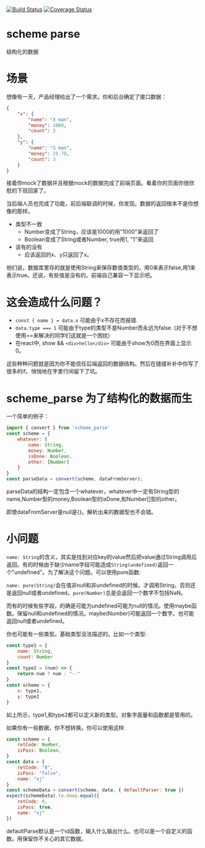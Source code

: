 [![Build Status](https://travis-ci.org/yunkeCN/json-convert.svg?branch=master)](https://travis-ci.org/yunkeCN/utils)
[![Coverage Status](https://coveralls.io/repos/github/yunkeCN/json-convert/badge.svg?branch=master)](https://coveralls.io/github/yunkeCN/json-convert?branch=master)
# scheme parse
结构化的数据

# 场景
想像有一天，产品经理给出了一个需求。你和后台确定了接口数据：
```json
{
    "x": {
        "name": "X man",
        "money": 1000,
        "count": 2
    },
    "y": {
        "name": "S man",
        "money": 25.78,
        "count": 3
    }
}
```

接着你mock了数据并且根据mock的数据完成了前端页面。看着你的页面你很欣慰的下班回家了。

当后端人员也完成了功能，前后端联调的时候，你发现。数据的返回根本不是你想像的那样。

- 类型不一致
    - Number变成了String，应该是1000的用"1000"来返回了
    - Boolean变成了String或者Number, true用1, "1"来返回
- 该有的没有
    - 应该返回的x、y只返回了x。

他们说，数据库里存的就是使用String来保存数值类型的，用0来表示false,用1来表示true。还说，有些值是没有的。前端自己兼容一下显示吧。

# 这会造成什么问题？

- `const { name } = data.x` 可能由于x不存在而报错.
- `data.type === 1` 可能由于type的类型不是Number而永远为false. (对于不想使用==来解决的同学们这就是一个困扰)
- 在react中, show && `<div>hello</div>` 可能由于show为0而在界面上显示0。

这些种种问题就是因为你不能信任后端返回的数据结构。然后在缝缝补补中你写了很多的if。悄悄地在字里行间留下了坑。

# scheme_parse 为了结构化的数据而生
一个简单的例子：
```javascript
import { convert } from 'scheme_parse'
const scheme = {
    whatever: {
        name: String,
        money: Number,
        isDone: Boolean,
        other: [Number]
    }
}
const parseData = convert(scheme, dataFromServer);
```
parseData的结构一定包含一个whatever。whatever中一定有String型的name,Number型的money,Boolean型的isDone,和Number[]型的other。

即使dataFromServer是null是{}。解析出来的数据型也不会错。

# 小问题

`name: String`的含义，其实是找到对应key的value然后把value通过String调用后返回。有的时候由于缺少name字段可能造成`String(undefined)`返回一个"undefined"。为了解决这个问题。可以使用pure函数:

`name: pure(String)`会在值非null和非undefined的时候。才调用String，否则还是返回null或者undefined。`pure(Number)`总是会返回一个数字不包括NaN。

而有的时候有些字段，的确是可能为undefined可能为null的情况。使用maybe函数。保留null和undefined的情况。maybe(Number)可能返回一个数字。也可能返回null或者undefined。

你也可能有一些类型。基础类型没法描述的。比如一个类型:
```javascript
const type1 = {
    name: String,
    count: Number
}
const type2 = (num) => {
    return num ? num : "--"
}
const scheme = {
    x: type1,
    y: type2
}
```
如上所示，type1,和type2都可以定义新的类型。对象字面量和函数都是管用的。

如果你有一些数据，你不想转换。你可以使用这样:

```javascript
const scheme = {
    retCode: Number,
    isPass: Boolean,
}
const data = {
    retCode: "0",
    isPass: "false",
    name: "xj"
}
const schemeData = convert(scheme, data, { defaultParser: true })
expect(schemeData).to.deep.equal({
    retCode: 0,
    isPass: true,
    name: "xj"
})
```
defaultParse默认是一个id函数，输入什么输出什么。也可以是一个自定义的函数。用保留你不关心的其它数据。